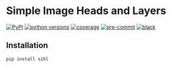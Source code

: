 # Simple Image Heads and Layers

[![PyPI](https://img.shields.io/pypi/v/sihl.svg)][pypi_]
[![python versions](https://img.shields.io/pypi/pyversions/sihl)][python version]
[![coverage](https://img.shields.io/endpoint?url=https://gist.githubusercontent.com/jonregef/c203d6bce2a485ab49d1814ff3218a06/raw/covbadge.json)][coverage]
[![pre-commit](https://img.shields.io/badge/pre--commit-enabled-brightgreen?logo=pre-commit&logoColor=white)][pre-commit]
[![black](https://img.shields.io/badge/code%20style-black-000000.svg)][black]

[pypi_]: https://pypi.org/project/sihl/
[python version]: https://pypi.org/project/sihl
[coverage]: https://coverage.readthedocs.io/en/7.2.5/
[pre-commit]: https://github.com/pre-commit/pre-commit
[black]: https://github.com/psf/black

## Installation

```console
pip install sihl
```

<!-- github-only -->

[license]: https://github.com/sihlAI/sihl/blob/main/LICENSE
